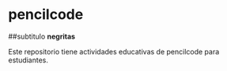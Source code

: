 # pencilcode
##subtitulo
**negritas**

Este repositorio tiene actividades educativas de pencilcode para estudiantes. 
